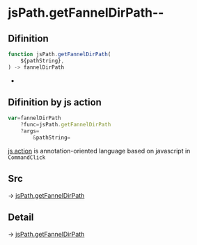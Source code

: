 # jsPath.getFannelDirPath--

## Difinition

```js.js
function jsPath.getFannelDirPath(
	${pathString},
) -> fannelDirPath
```

- 


## Difinition by js action

```js.js
var=fannelDirPath
	?func=jsPath.getFannelDirPath
	?args=
		&pathString=
```

[js action](#) is annotation-oriented language based on javascript in `CommandClick`



## Src

-> [jsPath.getFannelDirPath](https://github.com/puutaro/CommandClick/blob/master/app/src/main/java/com/puutaro/commandclick/fragment_lib/terminal_fragment/js_interface/JsPath.kt#L130)

## Detail

-> [jsPath.getFannelDirPath](https://github.com/puutaro/CommandClick/blob/master/md/developer/js_interface/details/JsPath/getFannelDirPath.md)

